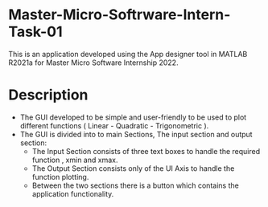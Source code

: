 # Master-Micro-Softrware-Intern-Task-01
This is an application developed using the App designer tool in MATLAB R2021a for Master Micro Software Internship 2022.

# Description

- The GUI developed to be simple and user-friendly to be used to plot different functions ( Linear - Quadratic - Trigonometric ).
- The GUI is divided into to main Sections, The input section and output section:
   - The Input Section consists of three text boxes to handle the required function , xmin and xmax.
   - The Output Section consists only of the UI Axis to handle the function plotting.
   - Between the two sections there is a button which contains the application functionality.
